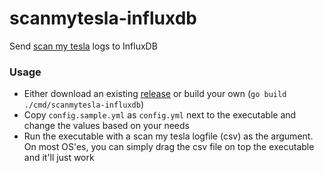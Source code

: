# scanmytesla-influxdb

Send [scan my tesla](https://www.scanmytesla.com/) logs to InfluxDB

### Usage

- Either download an existing [release](https://github.com/Scrin/scanmytesla-influxdb/releases) or build your own (`go build ./cmd/scanmytesla-influxdb`)
- Copy `config.sample.yml` as `config.yml` next to the executable and change the values based on your needs
- Run the executable with a scan my tesla logfile (csv) as the argument. On most OS'es, you can simply drag the csv file on top the executable and it'll just work

